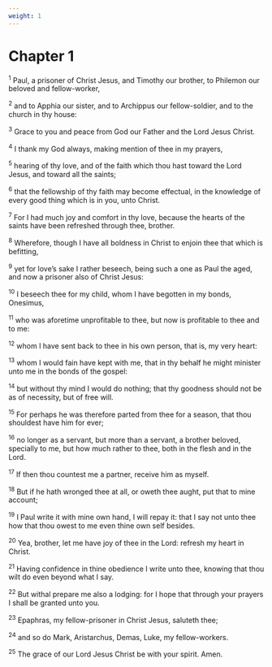 ```yaml
---
weight: 1
---
```


# Chapter 1

<sup>1</sup> Paul, a prisoner of Christ Jesus, and Timothy our brother, to Philemon our beloved and fellow-worker, 

<sup>2</sup> and to Apphia our sister, and to Archippus our fellow-soldier, and to the church in thy house: 

<sup>3</sup> Grace to you and peace from God our Father and the Lord Jesus Christ. 

<sup>4</sup> I thank my God always, making mention of thee in my prayers, 

<sup>5</sup> hearing of thy love, and of the faith which thou hast toward the Lord Jesus, and toward all the saints; 

<sup>6</sup> that the fellowship of thy faith may become effectual, in the knowledge of every good thing which is in you, unto Christ. 

<sup>7</sup> For I had much joy and comfort in thy love, because the hearts of the saints have been refreshed through thee, brother. 

<sup>8</sup> Wherefore, though I have all boldness in Christ to enjoin thee that which is befitting, 

<sup>9</sup> yet for love’s sake I rather beseech, being such a one as Paul the aged, and now a prisoner also of Christ Jesus: 

<sup>10</sup> I beseech thee for my child, whom I have begotten in my bonds, Onesimus, 

<sup>11</sup> who was aforetime unprofitable to thee, but now is profitable to thee and to me: 

<sup>12</sup> whom I have sent back to thee in his own person, that is, my very heart: 

<sup>13</sup> whom I would fain have kept with me, that in thy behalf he might minister unto me in the bonds of the gospel: 

<sup>14</sup> but without thy mind I would do nothing; that thy goodness should not be as of necessity, but of free will. 

<sup>15</sup> For perhaps he was therefore parted from thee for a season, that thou shouldest have him for ever; 

<sup>16</sup> no longer as a servant, but more than a servant, a brother beloved, specially to me, but how much rather to thee, both in the flesh and in the Lord. 

<sup>17</sup> If then thou countest me a partner, receive him as myself. 

<sup>18</sup> But if he hath wronged thee at all, or oweth thee aught, put that to mine account; 

<sup>19</sup> I Paul write it with mine own hand, I will repay it: that I say not unto thee how that thou owest to me even thine own self besides. 

<sup>20</sup> Yea, brother, let me have joy of thee in the Lord: refresh my heart in Christ. 

<sup>21</sup> Having confidence in thine obedience I write unto thee, knowing that thou wilt do even beyond what I say. 

<sup>22</sup> But withal prepare me also a lodging: for I hope that through your prayers I shall be granted unto you. 

<sup>23</sup> Epaphras, my fellow-prisoner in Christ Jesus, saluteth thee; 

<sup>24</sup> and so do Mark, Aristarchus, Demas, Luke, my fellow-workers. 

<sup>25</sup> The grace of our Lord Jesus Christ be with your spirit. Amen. 

